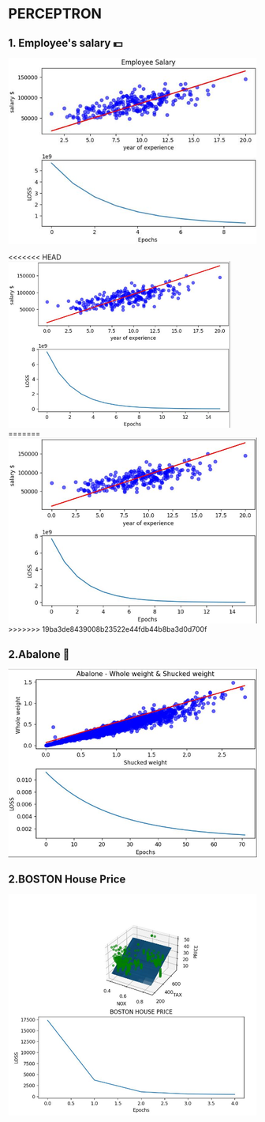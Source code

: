 # PERCEPTRON

## 1. Employee's salary 💵
<p float = "center" >
    <img src="https://github.com/kiana-jahanshid/PyLearn_MachineLearning/blob/main/Assignment_46_perceptron/Employee_salary/outputs/10ep_result.jpg" />
</p>

<p float = "center" >
<<<<<<< HEAD
    <img src="https://github.com/kiana-jahanshid/PyLearn_MachineLearning/blob/main/Assignment_46_perceptron/Employee_salary/outputs/1_RESULT_f_lr0.00001_300.JPG" , width="450" />
=======
    <img src="https://github.com/kiana-jahanshid/PyLearn_MachineLearning/blob/main/Assignment_46_perceptron/Employee_salary/outputs/1_RESULT_f_lr0.00001_300.JPG" , width="650" />
>>>>>>> 19ba3de8439008b23522e44fdb44b8ba3d0d700f
</p>



## 2.Abalone 🐚

<p float = "center" >
    <img src="https://github.com/kiana-jahanshid/PyLearn_MachineLearning/blob/main/Assignment_46_perceptron/Abalone/outputs/2_res_abalone.JPG" />
</p>

## 2.BOSTON House Price

<p float = "center" >
    <img src="https://github.com/kiana-jahanshid/PyLearn_MachineLearning/blob/main/Assignment_46_perceptron/Boston-house-prices/outputs/1_8.JPG
" />
</p>
